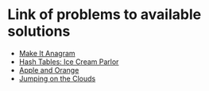 # Link of problems to available solutions
- [Make It Anagram](https://www.hackerrank.com/challenges/make-it-anagram-mglines/problem)
- [Hash Tables: Ice Cream Parlor](https://www.hackerrank.com/challenges/ctci-ice-cream-parlor/problem)
- [Apple and Orange](https://www.hackerrank.com/challenges/apple-and-orange/problem)
- [Jumping on the Clouds](https://www.hackerrank.com/challenges/jumping-on-the-clouds/problem)

